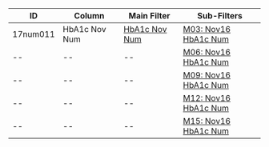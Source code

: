 ID | Column | Main Filter | Sub-Filters | 
-- | ------ | -------| -----------|
17num011| HbA1c Nov Num | [HbA1c Nov Num](https://github.com/Edward-Yao31/Salud-Y-Vida-Report/blob/master/main-filters/num/HbA1c%20Nov%20Num) | [M03: Nov16 HbA1c Num](https://github.com/Edward-Yao31/Salud-Y-Vida-Report/blob/master/sub-filters/num/M03:%20Nov16%20HbA1c%20Num)
-- | --| --|[M06: Nov16 HbA1c Num](https://github.com/Edward-Yao31/Salud-Y-Vida-Report/blob/master/sub-filters/num/M06:%20Nov16%20HbA1c%20Num)|
-- | --| --|[M09: Nov16 HbA1c Num](https://github.com/Edward-Yao31/Salud-Y-Vida-Report/blob/master/sub-filters/num/M09:%20Nov16%20HbA1c%20Num)|
-- | --| --|[M12: Nov16 HbA1c Num](https://github.com/Edward-Yao31/Salud-Y-Vida-Report/blob/master/sub-filters/num/M12:%20Nov16%20HbA1c%20Num)|
-- | --| --|[M15: Nov16 HbA1c Num](https://github.com/Edward-Yao31/Salud-Y-Vida-Report/blob/master/sub-filters/num/M15:%20Nov16%20HbA1c%20Num)|
